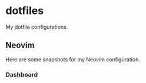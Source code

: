 # dotfiles 
My dotfile configurations. 

## Neovim
Here are some snapshots for my Neovim configuration.

### Dashboard






